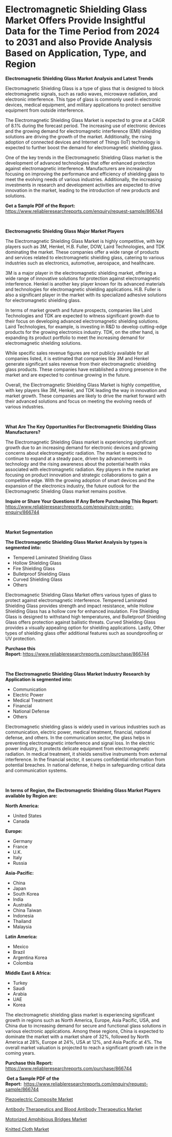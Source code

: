 <p><h1>Electromagnetic Shielding Glass Market Offers Provide Insightful Data for the Time Period from 2024 to 2031 and also Provide Analysis Based on Application, Type, and Region</h1></p><p><strong>Electromagnetic Shielding Glass Market Analysis and Latest Trends</strong></p>
<p><p>Electromagnetic Shielding Glass is a type of glass that is designed to block electromagnetic signals, such as radio waves, microwave radiation, and electronic interference. This type of glass is commonly used in electronic devices, medical equipment, and military applications to protect sensitive equipment from outside interference.</p><p>The Electromagnetic Shielding Glass Market is expected to grow at a CAGR of 8.1% during the forecast period. The increasing use of electronic devices and the growing demand for electromagnetic interference (EMI) shielding solutions are driving the growth of the market. Additionally, the rising adoption of connected devices and Internet of Things (IoT) technology is expected to further boost the demand for electromagnetic shielding glass.</p><p>One of the key trends in the Electromagnetic Shielding Glass market is the development of advanced technologies that offer enhanced protection against electromagnetic interference. Manufacturers are increasingly focusing on improving the performance and efficiency of shielding glass to meet the evolving needs of various industries. Additionally, the increasing investments in research and development activities are expected to drive innovation in the market, leading to the introduction of new products and solutions.</p></p>
<p><strong>Get a Sample PDF of the Report:&nbsp;</strong> <a href="https://www.reliableresearchreports.com/enquiry/request-sample/866744">https://www.reliableresearchreports.com/enquiry/request-sample/866744</a></p>
<p>&nbsp;</p>
<p><strong>Electromagnetic Shielding Glass Major Market Players</strong></p>
<p><p>The Electromagnetic Shielding Glass Market is highly competitive, with key players such as 3M, Henkel, H.B. Fuller, DOW, Laird Technologies, and TDK dominating the market. These companies offer a wide range of products and services related to electromagnetic shielding glass, catering to various industries such as electronics, automotive, aerospace, and healthcare.</p><p>3M is a major player in the electromagnetic shielding market, offering a wide range of innovative solutions for protection against electromagnetic interference. Henkel is another key player known for its advanced materials and technologies for electromagnetic shielding applications. H.B. Fuller is also a significant player in the market with its specialized adhesive solutions for electromagnetic shielding glass.</p><p>In terms of market growth and future prospects, companies like Laird Technologies and TDK are expected to witness significant growth due to their focus on developing advanced electromagnetic shielding solutions. Laird Technologies, for example, is investing in R&D to develop cutting-edge products for the growing electronics industry. TDK, on the other hand, is expanding its product portfolio to meet the increasing demand for electromagnetic shielding solutions.</p><p>While specific sales revenue figures are not publicly available for all companies listed, it is estimated that companies like 3M and Henkel generate significant sales revenue from their electromagnetic shielding glass products. These companies have established a strong presence in the market and are expected to continue growing in the future.</p><p>Overall, the Electromagnetic Shielding Glass Market is highly competitive, with key players like 3M, Henkel, and TDK leading the way in innovation and market growth. These companies are likely to drive the market forward with their advanced solutions and focus on meeting the evolving needs of various industries.</p></p>
<p>&nbsp;</p>
<p><strong>What Are The Key Opportunities For Electromagnetic Shielding Glass Manufacturers?</strong></p>
<p><p>The Electromagnetic Shielding Glass market is experiencing significant growth due to an increasing demand for electronic devices and growing concerns about electromagnetic radiation. The market is expected to continue to expand at a steady pace, driven by advancements in technology and the rising awareness about the potential health risks associated with electromagnetic radiation. Key players in the market are focusing on product innovation and strategic collaborations to gain a competitive edge. With the growing adoption of smart devices and the expansion of the electronics industry, the future outlook for the Electromagnetic Shielding Glass market remains positive.</p></p>
<p><strong>Inquire or Share Your Questions If Any Before Purchasing This Report:</strong> <a href="https://www.reliableresearchreports.com/enquiry/pre-order-enquiry/866744">https://www.reliableresearchreports.com/enquiry/pre-order-enquiry/866744</a></p>
<p>&nbsp;</p>
<p><strong>Market Segmentation</strong></p>
<p><strong>The Electromagnetic Shielding Glass Market Analysis by types is segmented into:</strong></p>
<p><ul><li>Tempered Laminated Shielding Glass</li><li>Hollow Shielding Glass</li><li>Fire Shielding Glass</li><li>Bulletproof Shielding Glass</li><li>Curved Shielding Glass</li><li>Others</li></ul></p>
<p><p>Electromagnetic Shielding Glass Market offers various types of glass to protect against electromagnetic interference. Tempered Laminated Shielding Glass provides strength and impact resistance, while Hollow Shielding Glass has a hollow core for enhanced insulation. Fire Shielding Glass is designed to withstand high temperatures, and Bulletproof Shielding Glass offers protection against ballistic threats. Curved Shielding Glass provides a visually appealing option for shielding applications. Lastly, Other types of shielding glass offer additional features such as soundproofing or UV protection.</p></p>
<p><strong>Purchase this Report:&nbsp;</strong><a href="https://www.reliableresearchreports.com/purchase/866744">https://www.reliableresearchreports.com/purchase/866744</a></p>
<p>&nbsp;</p>
<p><strong>The Electromagnetic Shielding Glass Market Industry Research by Application is segmented into:</strong></p>
<p><ul><li>Communication</li><li>Electric Power</li><li>Medical Treatment</li><li>Financial</li><li>National Defense</li><li>Others</li></ul></p>
<p><p>Electromagnetic shielding glass is widely used in various industries such as communication, electric power, medical treatment, financial, national defense, and others. In the communication sector, the glass helps in preventing electromagnetic interference and signal loss. In the electric power industry, it protects delicate equipment from electromagnetic radiation. In medical treatment, it shields sensitive instruments from external interference. In the financial sector, it secures confidential information from potential breaches. In national defense, it helps in safeguarding critical data and communication systems.</p></p>
<p>&nbsp;</p>
<p><strong>In terms of Region, the Electromagnetic Shielding Glass Market Players available by Region are:</strong></p>
<p>
    <p> <strong> North America: </strong>
        <ul>
            <li>United States</li>
            <li>Canada</li>
        </ul>
        </p> 
    <p> <strong> Europe: </strong>
        <ul>
            <li>Germany</li>
            <li>France</li>
            <li>U.K.</li>
            <li>Italy</li>
            <li>Russia</li>
        </ul>
        </p> 
    <p> <strong> Asia-Pacific: </strong>
        <ul>
            <li>China</li>
            <li>Japan</li>
            <li>South Korea</li>
            <li>India</li>
            <li>Australia</li>
            <li>China Taiwan</li>
            <li>Indonesia</li>
            <li>Thailand</li>
            <li>Malaysia</li>
        </ul>
        </p> 
    <p> <strong> Latin America: </strong>
        <ul>
            <li>Mexico</li>
            <li>Brazil</li>
            <li>Argentina Korea</li>
            <li>Colombia</li>
        </ul>
        </p> 
    <p> <strong> Middle East & Africa: </strong>
        <ul>
            <li>Turkey</li>
            <li>Saudi</li>
            <li>Arabia</li>
            <li>UAE</li>
            <li>Korea</li>
        </ul>
    </p>
    </p>
<p><p>The electromagnetic shielding glass market is experiencing significant growth in regions such as North America, Europe, Asia Pacific, USA, and China due to increasing demand for secure and functional glass solutions in various electronic applications. Among these regions, China is expected to dominate the market with a market share of 32%, followed by North America at 28%, Europe at 24%, USA at 12%, and Asia Pacific at 4%. The overall market valuation is projected to reach a significant growth rate in the coming years.</p></p>
<p><strong>Purchase this Report: </strong><a href="https://www.reliableresearchreports.com/purchase/866744">https://www.reliableresearchreports.com/purchase/866744</a></p>
<p>&nbsp;<strong>Get a Sample PDF of the Report:&nbsp;&nbsp;</strong><a href="https://www.reliableresearchreports.com/enquiry/request-sample/866744">https://www.reliableresearchreports.com/enquiry/request-sample/866744</a></p>
<p><strong></strong></p>
<p><p><a href="https://github.com/nathandecarvalho/Market-Research-Report-List-2/blob/main/piezoelectric-composite-market.md">Piezoelectric Composite Market</a></p><p><a href="https://view.publitas.com/reportprime-1/antibody-therapeutics-and-blood-antibody-therapeutics-market-size-evaluating-its-market-trends-growth-and-projections-2024-2031/">Antibody Therapeutics and Blood Antibody Therapeutics Market</a></p><p><a href="https://spotless-saver-8fd.notion.site/Motorized-Amphibious-Bridges-Market-Size-and-Examines-its-Market-Scope-with-a-Primary-Focus-on-Gro-df5bf94a6d6c4cab8574fc82a2da8bfc">Motorized Amphibious Bridges Market</a></p><p><a href="https://github.com/kosella/Market-Research-Report-List-2/blob/main/knitted-cloth-market.md">Knitted Cloth Market</a></p></p>